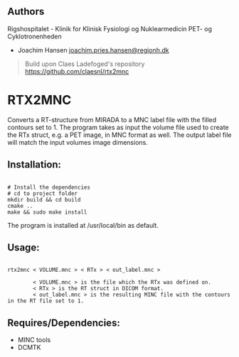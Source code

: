 ## Authors
Rigshospitalet - Klinik for Klinisk Fysiologi og Nuklearmedicin PET- og Cyklotronenheden 
  - Joachim Hansen <joachim.pries.hansen@regionh.dk>
  
> Build upon Claes Ladefoged's repository https://github.com/claesnl/rtx2mnc

# RTX2MNC  

Converts a RT-structure from MIRADA to a MNC label file with the filled contours set to 1. 
The program takes as input the volume file used to create the RTx struct, e.g. a PET image, in MNC format as well. The output label file will match the input volumes image dimensions.

## Installation:
<pre><code>
# Install the dependencies
# cd to project folder
mkdir build && cd build
cmake ..
make && sudo make install
</code></pre>
The program is installed at /usr/local/bin as default.

## Usage:
<pre><code>
rtx2mnc < VOLUME.mnc > < RTx > < out_label.mnc >
      	
      	< VOLUME.mnc > is the file which the RTx was defined on.
      	< RTx > is the RT struct in DICOM format.
      	< out_label.mnc > is the resulting MINC file with the contours in the RT file set to 1.
</code></pre>

## Requires/Dependencies:
 - MINC tools
 - DCMTK
